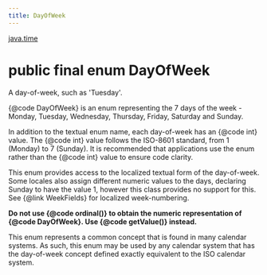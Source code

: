 ```yaml
---
title: DayOfWeek
---
```


[java.time](../packages/#java.time)

# public final enum DayOfWeek


A day-of-week, such as 'Tuesday'.
 <p>
 {@code DayOfWeek} is an enum representing the 7 days of the week -
 Monday, Tuesday, Wednesday, Thursday, Friday, Saturday and Sunday.
 <p>
 In addition to the textual enum name, each day-of-week has an {@code int} value.
 The {@code int} value follows the ISO-8601 standard, from 1 (Monday) to 7 (Sunday).
 It is recommended that applications use the enum rather than the {@code int} value
 to ensure code clarity.
 <p>
 This enum provides access to the localized textual form of the day-of-week.
 Some locales also assign different numeric values to the days, declaring
 Sunday to have the value 1, however this class provides no support for this.
 See {@link WeekFields} for localized week-numbering.
 <p>
 <b>Do not use {@code ordinal()} to obtain the numeric representation of {@code DayOfWeek}.
 Use {@code getValue()} instead.</b>
 <p>
 This enum represents a common concept that is found in many calendar systems.
 As such, this enum may be used by any calendar system that has the day-of-week
 concept defined exactly equivalent to the ISO calendar system.